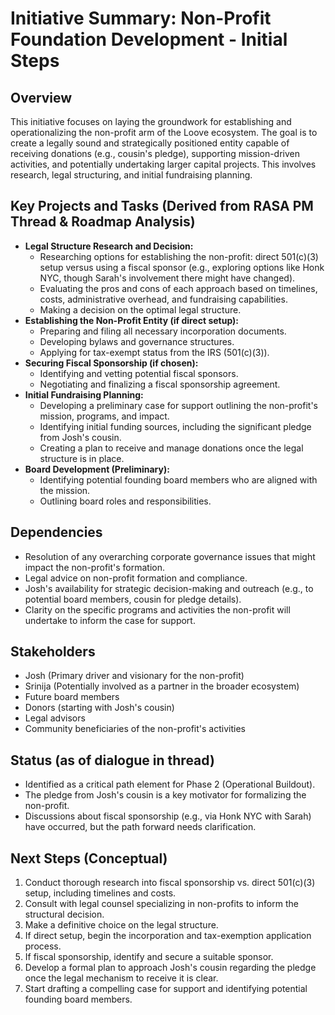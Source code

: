 # Initiative Summary: Non-Profit Foundation Development - Initial Steps

## Overview

This initiative focuses on laying the groundwork for establishing and operationalizing the non-profit arm of the Loove ecosystem. The goal is to create a legally sound and strategically positioned entity capable of receiving donations (e.g., cousin's pledge), supporting mission-driven activities, and potentially undertaking larger capital projects. This involves research, legal structuring, and initial fundraising planning.

## Key Projects and Tasks (Derived from RASA PM Thread & Roadmap Analysis)

*   **Legal Structure Research and Decision:**
    *   Researching options for establishing the non-profit: direct 501(c)(3) setup versus using a fiscal sponsor (e.g., exploring options like Honk NYC, though Sarah's involvement there might have changed).
    *   Evaluating the pros and cons of each approach based on timelines, costs, administrative overhead, and fundraising capabilities.
    *   Making a decision on the optimal legal structure.
*   **Establishing the Non-Profit Entity (if direct setup):**
    *   Preparing and filing all necessary incorporation documents.
    *   Developing bylaws and governance structures.
    *   Applying for tax-exempt status from the IRS (501(c)(3)).
*   **Securing Fiscal Sponsorship (if chosen):**
    *   Identifying and vetting potential fiscal sponsors.
    *   Negotiating and finalizing a fiscal sponsorship agreement.
*   **Initial Fundraising Planning:**
    *   Developing a preliminary case for support outlining the non-profit's mission, programs, and impact.
    *   Identifying initial funding sources, including the significant pledge from Josh's cousin.
    *   Creating a plan to receive and manage donations once the legal structure is in place.
*   **Board Development (Preliminary):**
    *   Identifying potential founding board members who are aligned with the mission.
    *   Outlining board roles and responsibilities.

## Dependencies

*   Resolution of any overarching corporate governance issues that might impact the non-profit's formation.
*   Legal advice on non-profit formation and compliance.
*   Josh's availability for strategic decision-making and outreach (e.g., to potential board members, cousin for pledge details).
*   Clarity on the specific programs and activities the non-profit will undertake to inform the case for support.

## Stakeholders

*   Josh (Primary driver and visionary for the non-profit)
*   Srinija (Potentially involved as a partner in the broader ecosystem)
*   Future board members
*   Donors (starting with Josh's cousin)
*   Legal advisors
*   Community beneficiaries of the non-profit's activities

## Status (as of dialogue in thread)

*   Identified as a critical path element for Phase 2 (Operational Buildout).
*   The pledge from Josh's cousin is a key motivator for formalizing the non-profit.
*   Discussions about fiscal sponsorship (e.g., via Honk NYC with Sarah) have occurred, but the path forward needs clarification.

## Next Steps (Conceptual)

1.  Conduct thorough research into fiscal sponsorship vs. direct 501(c)(3) setup, including timelines and costs.
2.  Consult with legal counsel specializing in non-profits to inform the structural decision.
3.  Make a definitive choice on the legal structure.
4.  If direct setup, begin the incorporation and tax-exemption application process.
5.  If fiscal sponsorship, identify and secure a suitable sponsor.
6.  Develop a formal plan to approach Josh's cousin regarding the pledge once the legal mechanism to receive it is clear.
7.  Start drafting a compelling case for support and identifying potential founding board members.
